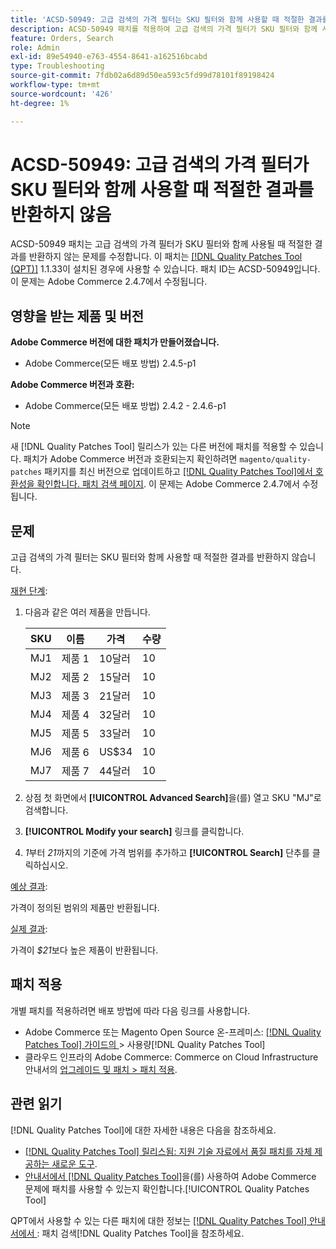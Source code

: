```yaml
---
title: 'ACSD-50949: 고급 검색의 가격 필터는 SKU 필터와 함께 사용할 때 적절한 결과를 반환하지 않습니다'
description: ACSD-50949 패치를 적용하여 고급 검색의 가격 필터가 SKU 필터와 함께 사용될 때 적절한 결과를 반환하지 않는 Adobe Commerce 문제를 해결합니다.
feature: Orders, Search
role: Admin
exl-id: 89e54940-e763-4554-8641-a162516bcabd
type: Troubleshooting
source-git-commit: 7fdb02a6d89d50ea593c5fd99d78101f89198424
workflow-type: tm+mt
source-wordcount: '426'
ht-degree: 1%

---
```


# ACSD-50949: 고급 검색의 가격 필터가 SKU 필터와 함께 사용할 때 적절한 결과를 반환하지 않음

ACSD-50949 패치는 고급 검색의 가격 필터가 SKU 필터와 함께 사용될 때 적절한 결과를 반환하지 않는 문제를 수정합니다. 이 패치는 [[!DNL Quality Patches Tool (QPT)]](https://experienceleague.adobe.com/ko/docs/commerce-operations/tools/quality-patches-tool/quality-patches-tool-to-self-serve-quality-patches) 1.1.33이 설치된 경우에 사용할 수 있습니다. 패치 ID는 ACSD-50949입니다. 이 문제는 Adobe Commerce 2.4.7에서 수정됩니다.

## 영향을 받는 제품 및 버전

**Adobe Commerce 버전에 대한 패치가 만들어졌습니다.**

* Adobe Commerce(모든 배포 방법) 2.4.5-p1

**Adobe Commerce 버전과 호환:**

* Adobe Commerce(모든 배포 방법) 2.4.2 - 2.4.6-p1

>[!NOTE]
>
>새 [!DNL Quality Patches Tool] 릴리스가 있는 다른 버전에 패치를 적용할 수 있습니다. 패치가 Adobe Commerce 버전과 호환되는지 확인하려면 `magento/quality-patches` 패키지를 최신 버전으로 업데이트하고 [[!DNL Quality Patches Tool]에서 호환성을 확인합니다. 패치 검색 페이지](<https://experienceleague.adobe.com/tools/commerce-quality-patches/index.html?lang=ko>). 이 문제는 Adobe Commerce 2.4.7에서 수정됩니다.

## 문제

고급 검색의 가격 필터는 SKU 필터와 함께 사용할 때 적절한 결과를 반환하지 않습니다.

<u>재현 단계</u>:

1. 다음과 같은 여러 제품을 만듭니다.

   | SKU | 이름 | 가격 | 수량 |
   |-----|-----------|-------|----------|
   | MJ1 | 제품 1 | 10달러 | 10 |
   | MJ2 | 제품 2 | 15달러 | 10 |
   | MJ3 | 제품 3 | 21달러 | 10 |
   | MJ4 | 제품 4 | 32달러 | 10 |
   | MJ5 | 제품 5 | 33달러 | 10 |
   | MJ6 | 제품 6 | US$34 | 10 |
   | MJ7 | 제품 7 | 44달러 | 10 |

1. 상점 첫 화면에서 **[!UICONTROL Advanced Search]**&#x200B;을(를) 열고 SKU &quot;MJ&quot;로 검색합니다.
1. **[!UICONTROL Modify your search]** 링크를 클릭합니다.
1. *1*&#x200B;부터 *21*&#x200B;까지의 기준에 가격 범위를 추가하고 **[!UICONTROL Search]** 단추를 클릭하십시오.

<u>예상 결과</u>:

가격이 정의된 범위의 제품만 반환됩니다.

<u>실제 결과</u>:

가격이 *$21*&#x200B;보다 높은 제품이 반환됩니다.

## 패치 적용

개별 패치를 적용하려면 배포 방법에 따라 다음 링크를 사용합니다.

* Adobe Commerce 또는 Magento Open Source 온-프레미스: [[!DNL Quality Patches Tool]  가이드의 &#x200B;](/help/tools/quality-patches-tool/usage.md)> 사용량[!DNL Quality Patches Tool]
* 클라우드 인프라의 Adobe Commerce: Commerce on Cloud Infrastructure 안내서의 [업그레이드 및 패치 > 패치 적용](https://experienceleague.adobe.com/docs/commerce-cloud-service/user-guide/develop/upgrade/apply-patches.html?lang=ko).

## 관련 읽기

[!DNL Quality Patches Tool]에 대한 자세한 내용은 다음을 참조하세요.

* [[!DNL Quality Patches Tool] 릴리스됨: 지원 기술 자료에서 품질 패치를 자체 제공하는 새로운 도구](https://experienceleague.adobe.com/ko/docs/commerce-operations/tools/quality-patches-tool/quality-patches-tool-to-self-serve-quality-patches).
* [&#x200B; 안내서에서  [!DNL Quality Patches Tool]](/help/tools/quality-patches-tool/patches-available-in-qpt/check-patch-for-magento-issue-with-magento-quality-patches.md)을(를) 사용하여 Adobe Commerce 문제에 패치를 사용할 수 있는지 확인합니다.[!UICONTROL Quality Patches Tool]


QPT에서 사용할 수 있는 다른 패치에 대한 정보는 [[!DNL Quality Patches Tool] 안내서에서 &#x200B;](<https://experienceleague.adobe.com/tools/commerce-quality-patches/index.html?lang=ko>): 패치 검색[!DNL Quality Patches Tool]을 참조하세요.
